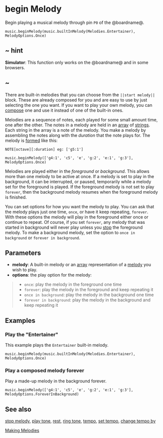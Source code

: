 # begin Melody

Begin playing a musical melody through pin ``P0`` of the @boardname@.

```sig
music.beginMelody(music.builtInMelody(Melodies.Entertainer), MelodyOptions.Once)
```

## ~ hint

**Simulator**: This function only works on the @boardname@ and in some browsers.

## ~

There are built-in melodies that you can choose from the ``||start melody||`` block. These are already composed for you and are easy to use by just selecting the one you want. If you want to play your own melody, you can [compose](/reference/music/making-melodies) one and use it instead of one of the built-in ones.

Melodies are a sequence of notes, each played for some small amount time, one after the other. The notes in a melody are held in an [array](/types/array) of [strings](/types/string). Each string in the array is a note of the melody. You make a melody by assembling the notes along with the _duration_ that the note plays for. The melody is [formed](/reference/music/making-melodies) like this:

``NOTE[octave][:duration] eg: ['g5:1']``

```block
music.beginMelody(['g4:1', 'c5', 'e', 'g:2', 'e:1', 'g:3'], MelodyOptions.Once)
```

Melodies are played either in the _foreground_ or _background_. This allows more than one melody to be active at once. If a melody is set to play in the background, it can be interrupted, or paused, temporarily while a melody set for the foreground is played. If the foreground melody is not set to play ``forever``, then the background melody resumes when the foreground melody is finished.

You can set options for how you want the melody to play. You can ask that the melody plays just one time, ``once``, or have it keep repeating, ``forever``. With these options the melody will play in the foreground either once or continue to repeat. Of course, if you set ``forever``, any melody that was started in background will never play unless you [stop](/reference/music/stop-melody) the foreground melody. To make a background melody, set the option to ``once in background`` or ``forever in background``.

## Parameters

* **melody**: A built-in melody or an [array](/types/array) representation of a [melody](reference/music/making-melodies) you wish to play.
* **options**: the play option for the melody:
>* ``once``: play the melody in the foreground one time
>* ``forever``: play the melody in the foreground and keep repeating it
>* ``once in background``: play the melody in the background one time
>* ``forever in background``: play the melody in the background and keep repeating it

## Examples

### Play the "Entertainer"

This example plays the ``Entertainer`` built-in melody.

```blocks
music.beginMelody(music.builtInMelody(Melodies.Entertainer), MelodyOptions.Once)
```

### Play a composed melody forever

Play a made-up melody in the background forever.

```blocks
music.beginMelody(['g4:1', 'c5', 'e', 'g:2', 'e:1', 'g:3'], MelodyOptions.ForeverInBackground)
```

## See also

[stop melody](/reference/music/stop-melody), [play tone](/reference/music/play-tone),
[rest](/reference/music/rest), [ring tone](/reference/music/ring-tone),
[tempo](/reference/music/tempo), [set tempo](/reference/music/set-tempo),
[change tempo by](/reference/music/change-tempo-by)

[Making Melodies](/reference/music/making-melodies)

